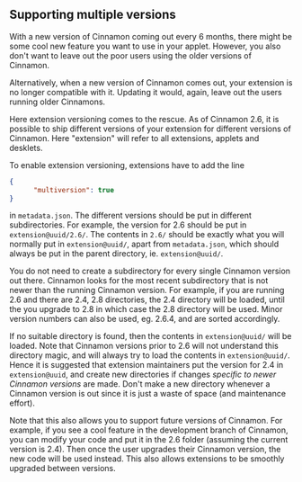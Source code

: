 
## Supporting multiple versions

With a new version of Cinnamon coming out every 6 months, there might be some cool new feature you want to use in your applet. However, you also don't want to leave out the poor users using the older versions of Cinnamon.

Alternatively, when a new version of Cinnamon comes out, your extension is no longer compatible with it. Updating it would, again, leave out the users running older Cinnamons.

Here extension versioning comes to the rescue. As of Cinnamon 2.6, it is possible to ship different versions of your extension for different versions of Cinnamon. Here "extension" will refer to all extensions, applets and desklets.
  
To enable extension versioning, extensions have to add the line

```json
{
      "multiversion": true
}
```

in `metadata.json`. The different versions should be put in different subdirectories. For example, the version for 2.6 should be put in `extension@uuid/2.6/`. The contents in `2.6/` should be exactly what you will normally put in `extension@uuid/`, apart from `metadata.json`, which should always be put in the parent directory, ie. `extension@uuid/`.

You do not need to create a subdirectory for every single Cinnamon version out there. Cinnamon looks for the most recent subdirectory that is not newer than the running Cinnamon version. For example, if you are running 2.6 and there are 2.4, 2.8 directories, the 2.4 directory will be loaded, until the you upgrade to 2.8 in which case the 2.8 directory will be used. Minor version numbers can also be used, eg. 2.6.4, and are sorted accordingly.

If no suitable directory is found, then the contents in `extension@uuid/` will be loaded. Note that Cinnamon versions prior to 2.6 will not understand this directory magic, and will always try to load the contents in `extension@uuid/`. Hence it is suggested that extension maintainers put the version for 2.4 in `extension@uuid`, and create new directories if changes <em>specific to newer Cinnamon versions</em> are made. Don't make a new directory whenever a Cinnamon version is out since it is just a waste of space (and maintenance effort).

Note that this also allows you to support future versions of Cinnamon. For example, if you see a cool feature in the development branch of Cinnamon, you can modify your code and put it in the 2.6 folder (assuming the current version is 2.4). Then once the user upgrades their Cinnamon version, the new code will be used instead. This also allows extensions to be smoothly upgraded between versions.